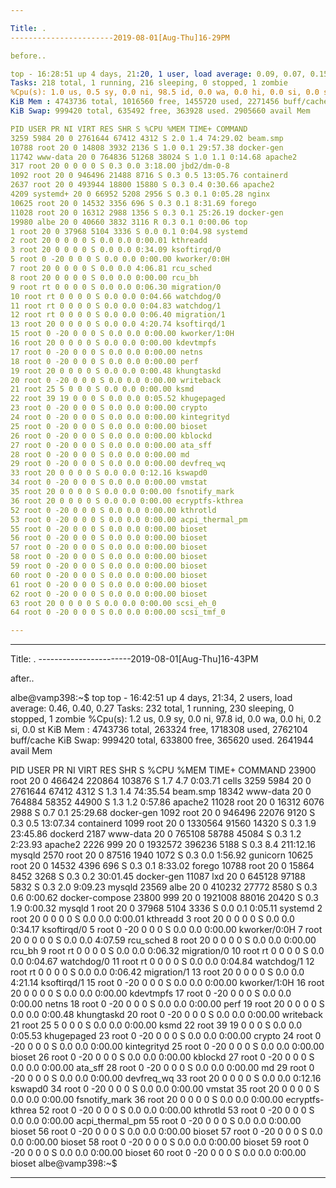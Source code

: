 ```yaml
---

Title: .
-----------------------2019-08-01[Aug-Thu]16-29PM

before..

top - 16:28:51 up 4 days, 21:20, 1 user, load average: 0.09, 0.07, 0.15
Tasks: 218 total, 1 running, 216 sleeping, 0 stopped, 1 zombie
%Cpu(s): 1.0 us, 0.5 sy, 0.0 ni, 98.5 id, 0.0 wa, 0.0 hi, 0.0 si, 0.0 st
KiB Mem : 4743736 total, 1016560 free, 1455720 used, 2271456 buff/cache
KiB Swap: 999420 total, 635492 free, 363928 used. 2905660 avail Mem

PID USER PR NI VIRT RES SHR S %CPU %MEM TIME+ COMMAND
3259 5984 20 0 2761644 67412 4312 S 2.0 1.4 74:29.02 beam.smp
10788 root 20 0 14808 3932 2136 S 1.0 0.1 29:57.38 docker-gen
11742 www-data 20 0 764836 51268 38024 S 1.0 1.1 0:14.68 apache2
317 root 20 0 0 0 0 S 0.3 0.0 3:18.00 jbd2/dm-0-8
1092 root 20 0 946496 21488 8716 S 0.3 0.5 13:05.76 containerd
2637 root 20 0 493944 18800 15880 S 0.3 0.4 0:30.66 apache2
4209 systemd+ 20 0 66952 5208 2956 S 0.3 0.1 0:05.28 nginx
10625 root 20 0 14532 3356 696 S 0.3 0.1 8:31.69 forego
11028 root 20 0 16312 2988 1356 S 0.3 0.1 25:26.19 docker-gen
19980 albe 20 0 40660 3832 3116 R 0.3 0.1 0:00.06 top
1 root 20 0 37968 5104 3336 S 0.0 0.1 0:04.98 systemd
2 root 20 0 0 0 0 S 0.0 0.0 0:00.01 kthreadd
3 root 20 0 0 0 0 S 0.0 0.0 0:34.09 ksoftirqd/0
5 root 0 -20 0 0 0 S 0.0 0.0 0:00.00 kworker/0:0H
7 root 20 0 0 0 0 S 0.0 0.0 4:06.81 rcu_sched
8 root 20 0 0 0 0 S 0.0 0.0 0:00.00 rcu_bh
9 root rt 0 0 0 0 S 0.0 0.0 0:06.30 migration/0
10 root rt 0 0 0 0 S 0.0 0.0 0:04.66 watchdog/0
11 root rt 0 0 0 0 S 0.0 0.0 0:04.83 watchdog/1
12 root rt 0 0 0 0 S 0.0 0.0 0:06.40 migration/1
13 root 20 0 0 0 0 S 0.0 0.0 4:20.74 ksoftirqd/1
15 root 0 -20 0 0 0 S 0.0 0.0 0:00.00 kworker/1:0H
16 root 20 0 0 0 0 S 0.0 0.0 0:00.00 kdevtmpfs
17 root 0 -20 0 0 0 S 0.0 0.0 0:00.00 netns
18 root 0 -20 0 0 0 S 0.0 0.0 0:00.00 perf
19 root 20 0 0 0 0 S 0.0 0.0 0:00.48 khungtaskd
20 root 0 -20 0 0 0 S 0.0 0.0 0:00.00 writeback
21 root 25 5 0 0 0 S 0.0 0.0 0:00.00 ksmd
22 root 39 19 0 0 0 S 0.0 0.0 0:05.52 khugepaged
23 root 0 -20 0 0 0 S 0.0 0.0 0:00.00 crypto
24 root 0 -20 0 0 0 S 0.0 0.0 0:00.00 kintegrityd
25 root 0 -20 0 0 0 S 0.0 0.0 0:00.00 bioset
26 root 0 -20 0 0 0 S 0.0 0.0 0:00.00 kblockd
27 root 0 -20 0 0 0 S 0.0 0.0 0:00.00 ata_sff
28 root 0 -20 0 0 0 S 0.0 0.0 0:00.00 md
29 root 0 -20 0 0 0 S 0.0 0.0 0:00.00 devfreq_wq
33 root 20 0 0 0 0 S 0.0 0.0 0:12.16 kswapd0
34 root 0 -20 0 0 0 S 0.0 0.0 0:00.00 vmstat
35 root 20 0 0 0 0 S 0.0 0.0 0:00.00 fsnotify_mark
36 root 20 0 0 0 0 S 0.0 0.0 0:00.00 ecryptfs-kthrea
52 root 0 -20 0 0 0 S 0.0 0.0 0:00.00 kthrotld
53 root 0 -20 0 0 0 S 0.0 0.0 0:00.00 acpi_thermal_pm
55 root 0 -20 0 0 0 S 0.0 0.0 0:00.00 bioset
56 root 0 -20 0 0 0 S 0.0 0.0 0:00.00 bioset
57 root 0 -20 0 0 0 S 0.0 0.0 0:00.00 bioset
58 root 0 -20 0 0 0 S 0.0 0.0 0:00.00 bioset
59 root 0 -20 0 0 0 S 0.0 0.0 0:00.00 bioset
60 root 0 -20 0 0 0 S 0.0 0.0 0:00.00 bioset
61 root 0 -20 0 0 0 S 0.0 0.0 0:00.00 bioset
62 root 0 -20 0 0 0 S 0.0 0.0 0:00.00 bioset
63 root 20 0 0 0 0 S 0.0 0.0 0:00.00 scsi_eh_0
64 root 0 -20 0 0 0 S 0.0 0.0 0:00.00 scsi_tmf_0

---
```


---

Title: .
-----------------------2019-08-01[Aug-Thu]16-43PM

after..

albe@vamp398:~\$ top
top - 16:42:51 up 4 days, 21:34, 2 users, load average: 0.46, 0.40, 0.27
Tasks: 232 total, 1 running, 230 sleeping, 0 stopped, 1 zombie
%Cpu(s): 1.2 us, 0.9 sy, 0.0 ni, 97.8 id, 0.0 wa, 0.0 hi, 0.2 si, 0.0 st
KiB Mem : 4743736 total, 263324 free, 1718308 used, 2762104 buff/cache
KiB Swap: 999420 total, 633800 free, 365620 used. 2641944 avail Mem

PID USER PR NI VIRT RES SHR S %CPU %MEM TIME+ COMMAND
23900 root 20 0 466424 220864 103876 S 1.7 4.7 0:03.71 cells
3259 5984 20 0 2761644 67412 4312 S 1.3 1.4 74:35.54 beam.smp
18342 www-data 20 0 764884 58352 44900 S 1.3 1.2 0:57.86 apache2
11028 root 20 0 16312 6076 2988 S 0.7 0.1 25:29.68 docker-gen
1092 root 20 0 946496 22076 9120 S 0.3 0.5 13:07.34 containerd
1099 root 20 0 1330564 91560 14320 S 0.3 1.9 23:45.86 dockerd
2187 www-data 20 0 765108 58788 45084 S 0.3 1.2 2:23.93 apache2
2226 999 20 0 1932572 396236 5188 S 0.3 8.4 211:12.16 mysqld
2570 root 20 0 87516 1940 1072 S 0.3 0.0 1:56.92 gunicorn
10625 root 20 0 14532 4396 696 S 0.3 0.1 8:33.02 forego
10788 root 20 0 15864 8452 3268 S 0.3 0.2 30:01.45 docker-gen
11087 lxd 20 0 645128 97188 5832 S 0.3 2.0 9:09.23 mysqld
23569 albe 20 0 410232 27772 8580 S 0.3 0.6 0:00.62 docker-compose
23800 999 20 0 1921008 88016 20420 S 0.3 1.9 0:00.32 mysqld
1 root 20 0 37968 5104 3336 S 0.0 0.1 0:05.11 systemd
2 root 20 0 0 0 0 S 0.0 0.0 0:00.01 kthreadd
3 root 20 0 0 0 0 S 0.0 0.0 0:34.17 ksoftirqd/0
5 root 0 -20 0 0 0 S 0.0 0.0 0:00.00 kworker/0:0H
7 root 20 0 0 0 0 S 0.0 0.0 4:07.59 rcu_sched
8 root 20 0 0 0 0 S 0.0 0.0 0:00.00 rcu_bh
9 root rt 0 0 0 0 S 0.0 0.0 0:06.32 migration/0
10 root rt 0 0 0 0 S 0.0 0.0 0:04.67 watchdog/0
11 root rt 0 0 0 0 S 0.0 0.0 0:04.84 watchdog/1
12 root rt 0 0 0 0 S 0.0 0.0 0:06.42 migration/1
13 root 20 0 0 0 0 S 0.0 0.0 4:21.14 ksoftirqd/1
15 root 0 -20 0 0 0 S 0.0 0.0 0:00.00 kworker/1:0H
16 root 20 0 0 0 0 S 0.0 0.0 0:00.00 kdevtmpfs
17 root 0 -20 0 0 0 S 0.0 0.0 0:00.00 netns
18 root 0 -20 0 0 0 S 0.0 0.0 0:00.00 perf
19 root 20 0 0 0 0 S 0.0 0.0 0:00.48 khungtaskd
20 root 0 -20 0 0 0 S 0.0 0.0 0:00.00 writeback
21 root 25 5 0 0 0 S 0.0 0.0 0:00.00 ksmd
22 root 39 19 0 0 0 S 0.0 0.0 0:05.53 khugepaged
23 root 0 -20 0 0 0 S 0.0 0.0 0:00.00 crypto
24 root 0 -20 0 0 0 S 0.0 0.0 0:00.00 kintegrityd
25 root 0 -20 0 0 0 S 0.0 0.0 0:00.00 bioset
26 root 0 -20 0 0 0 S 0.0 0.0 0:00.00 kblockd
27 root 0 -20 0 0 0 S 0.0 0.0 0:00.00 ata_sff
28 root 0 -20 0 0 0 S 0.0 0.0 0:00.00 md
29 root 0 -20 0 0 0 S 0.0 0.0 0:00.00 devfreq_wq
33 root 20 0 0 0 0 S 0.0 0.0 0:12.16 kswapd0
34 root 0 -20 0 0 0 S 0.0 0.0 0:00.00 vmstat
35 root 20 0 0 0 0 S 0.0 0.0 0:00.00 fsnotify_mark
36 root 20 0 0 0 0 S 0.0 0.0 0:00.00 ecryptfs-kthrea
52 root 0 -20 0 0 0 S 0.0 0.0 0:00.00 kthrotld
53 root 0 -20 0 0 0 S 0.0 0.0 0:00.00 acpi_thermal_pm
55 root 0 -20 0 0 0 S 0.0 0.0 0:00.00 bioset
56 root 0 -20 0 0 0 S 0.0 0.0 0:00.00 bioset
57 root 0 -20 0 0 0 S 0.0 0.0 0:00.00 bioset
58 root 0 -20 0 0 0 S 0.0 0.0 0:00.00 bioset
59 root 0 -20 0 0 0 S 0.0 0.0 0:00.00 bioset
60 root 0 -20 0 0 0 S 0.0 0.0 0:00.00 bioset
albe@vamp398:~\$

---
